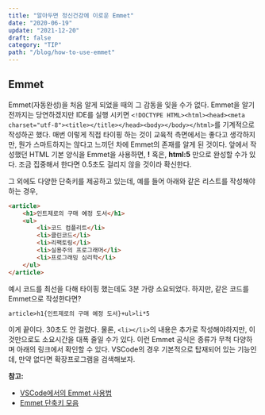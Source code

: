 ```yaml
---
title: "알아두면 정신건강에 이로운 Emmet"
date: "2020-06-19"
update: "2021-12-20"
draft: false
category: "TIP"
path: "/blog/how-to-use-emmet"
---
```


## Emmet
Emmet(자동완성)을 처음 알게 되었을 때의 그 감동을 잊을 수가 없다.
Emmet을 알기 전까지는 당연하겠지만 IDE를 실행 시키면 `<!DOCTYPE HTML><html><head><meta charset="utf-8"><title></title></head><body></body></html>`를 기계적으로 작성하곤 했다. 매번 이렇게 직접 타이핑 하는 것이 교육적 측면에서는 좋다고 생각하지만, 뭔가 스마트하지는 않다고 느끼던 차에 Emmet의 존재를 알게 된 것이다. 앞에서 작성했던 HTML 기본 양식을 Emmet을 사용하면, **!** 혹은, **html:5** 만으로 완성할 수가 있다. 조금 집중해서 한다면 0.5초도 걸리지 않을 것이라 확신한다.

그 외에도 다양한 단축키를 제공하고 있는데, 예를 들어 아래와 같은 리스트를 작성해야 하는 경우,

```html
<article>
    <h1>인트제로의 구매 예정 도서</h1>
    <ul>
        <li>코드 컴플리트</li>
        <li>클린코드</li>
        <li>리팩토링</li>
        <li>실용주의 프로그래머</li>
        <li>프로그래밍 심리학</li>
    </ul>
</article>
```

예시 코드를 최선을 다해 타이핑 했는데도 3분 가량 소요되었다. 하지만, 같은 코드를 Emmet으로 작성한다면?

```html
article>h1{인트제로의 구매 예정 도서}+ul>li*5
```

이게 끝이다. 30초도 안 걸렸다. 물론, `<li></li>`의 내용은 추가로 작성해야하지만, 이것만으로도 소요시간을 대폭 줄일 수가 있다. 이런 Emmet 공식은 종류가 무척 다양하며 아래의 링크에서 확인할 수 있다. VSCode의 경우 기본적으로 탑재되어 있는 기능인데, 만약 없다면 확장프로그램을 검색해보자.

**참고:**
- [VSCode에서의 Emmet 사용법](https://code.visualstudio.com/docs/editor/emmet)
- [Emmet 단축키 모음](https://docs.emmet.io/cheat-sheet/)